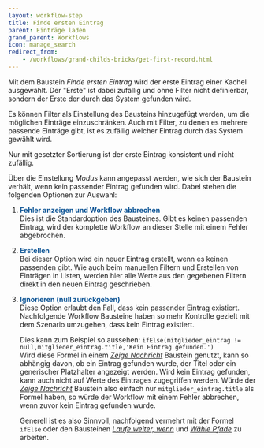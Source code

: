 ```yaml
---
layout: workflow-step
title: Finde ersten Eintrag
parent: Einträge laden
grand_parent: Workflows
icon: manage_search
redirect_from:
    - /workflows/grand-childs-bricks/get-first-record.html
---
```


Mit dem Baustein _Finde ersten Eintrag_ wird der erste Eintrag einer Kachel ausgewählt.
Der "Erste" ist dabei zufällig und ohne Filter nicht definierbar, sondern der Erste der durch das System gefunden wird.

Es können Filter als Einstellung des Bausteins hinzugefügt werden, um die möglichen Einträge einzuschränken.
Auch mit Filter, zu denen es mehrere passende Einträge gibt, ist es zufällig welcher Eintrag durch das System gewählt wird.

Nur mit gesetzter Sortierung ist der erste Eintrag konsistent und nicht zufällig.

Über die Einstellung _Modus_ kann angepasst werden, wie sich der Baustein verhält, wenn kein passender Eintrag gefunden wird. Dabei stehen die folgenden Optionen zur Auswahl: 

1. <span style="color:#0b5394">**Fehler anzeigen und Workflow abbrechen**</span>    
    Dies ist die Standardoption des Bausteines. Gibt es keinen passenden Eintrag, wird der komplette Workflow an dieser Stelle mit einem Fehler abgebrochen.
2. <span style="color:#0b5394">**Erstellen**</span>     
    Bei dieser Option wird ein neuer Eintrag erstellt, wenn es keinen passenden gibt. Wie auch beim manuellen Filtern und Erstellen von Einträgen in Listen, werden hier alle Werte aus den gegebenen Filtern direkt in den neuen Eintrag geschrieben.  
3. <span style="color:#0b5394">**Ignorieren (null zurückgeben)**</span>     
    Diese Option erlaubt den Fall, dass kein passender Eintrag existiert. Nachfolgende Workflow Bausteine haben so mehr Kontrolle gezielt mit dem Szenario umzugehen, dass kein Eintrag existiert. 

    Dies kann zum Beispiel so aussehen: 
    `ifElse(mitglieder_eintrag != null,mitglieder_eintrag.title,'Kein Eintrag gefunden.')`  
    Wird diese Formel in einem [_Zeige Nachricht_](show-message) Baustein genutzt, kann so abhängig davon, ob ein Eintrag gefunden wurde, der Titel oder ein generischer Platzhalter angezeigt werden. 
    Wird kein Eintrag gefunden, kann auch nicht auf Werte des Eintrages zugegriffen werden. Würde der [_Zeige Nachricht_](show-message) Baustein also einfach nur `mitglieder_eintrag.title` als Formel haben, so würde der Workflow mit einem Fehler abbrechen, wenn zuvor kein Eintrag gefunden wurde. 
    
    Generell ist es also Sinnvoll, nachfolgend vermehrt mit der Formel `ifElse` oder den Bausteinen [_Laufe weiter, wenn_](continue-if) und [_Wähle Pfade_](choose-path) zu arbeiten.